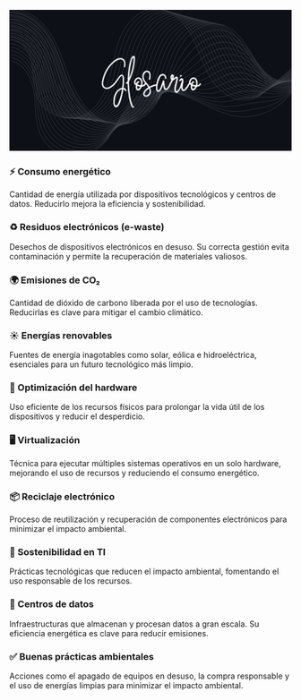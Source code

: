 ![glosario](img/glosario.jpg)

### ⚡ Consumo energético
  Cantidad de energía utilizada por dispositivos tecnológicos y centros de datos. Reducirlo mejora la eficiencia y sostenibilidad.

### ♻️ Residuos electrónicos (e-waste)
  Desechos de dispositivos electrónicos en desuso. Su correcta gestión evita contaminación y permite la recuperación de materiales valiosos.

### 🌍 Emisiones de CO₂
  Cantidad de dióxido de carbono liberada por el uso de tecnologías. Reducirlas es clave para mitigar el cambio climático.

### ☀️ Energías renovables
  Fuentes de energía inagotables como solar, eólica e hidroeléctrica, esenciales para un futuro tecnológico más limpio.

### 🔧 Optimización del hardware
  Uso eficiente de los recursos físicos para prolongar la vida útil de los dispositivos y reducir el desperdicio.

### 🖥️ Virtualización
  Técnica para ejecutar múltiples sistemas operativos en un solo hardware, mejorando el uso de recursos y reduciendo el consumo energético.

### 📦 Reciclaje electrónico
  Proceso de reutilización y recuperación de componentes electrónicos para minimizar el impacto ambiental.

### 🌱 Sostenibilidad en TI
  Prácticas tecnológicas que reducen el impacto ambiental, fomentando el uso responsable de los recursos.

### 🏢 Centros de datos
  Infraestructuras que almacenan y procesan datos a gran escala. Su eficiencia energética es clave para reducir emisiones.

### ✅ Buenas prácticas ambientales
  Acciones como el apagado de equipos en desuso, la compra responsable y el uso de energías limpias para minimizar el impacto ambiental.
